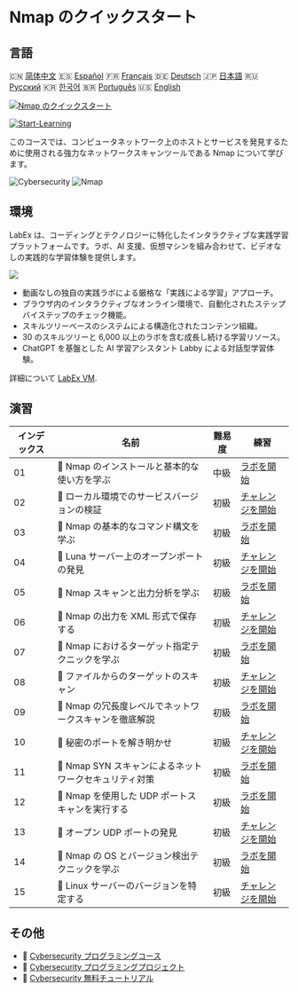 # Nmap のクイックスタート

## 言語

🇨🇳 [简体中文](README_zh.md) 🇪🇸 [Español](README_es.md) 🇫🇷 [Français](README_fr.md) 🇩🇪 [Deutsch](README_de.md) 🇯🇵 [日本語](README_ja.md) 🇷🇺 [Русский](README_ru.md) 🇰🇷 [한국어](README_ko.md) 🇧🇷 [Português](README_pt.md) 🇺🇸 [English](README.md) 

[![Nmap のクイックスタート](https://cover-creator.labex.io/quick-start-with-nmap.png?lang=ja)](https://labex.io/ja/courses/quick-start-with-nmap)

[![Start-Learning](https://img.shields.io/badge/Start-Learning-whitesmoke?style=for-the-badge)](https://labex.io/ja/courses/quick-start-with-nmap)

このコースでは、コンピュータネットワーク上のホストとサービスを発見するために使用される強力なネットワークスキャンツールである Nmap について学びます。

![Cybersecurity](https://img.shields.io/badge/Cybersecurity-whitesmoke?style=for-the-badge&logo=cybersecurity)
![Nmap](https://img.shields.io/badge/Nmap-whitesmoke?style=for-the-badge&logo=nmap)


## 環境

LabEx は、コーディングとテクノロジーに特化したインタラクティブな実践学習プラットフォームです。ラボ、AI 支援、仮想マシンを組み合わせて、ビデオなしの実践的な学習体験を提供します。

![](https://tutorial-screenshot.getvm.io/images/vm-1725247253.png)

- 動画なしの独自の実践ラボによる厳格な「実践による学習」アプローチ。
- ブラウザ内のインタラクティブなオンライン環境で、自動化されたステップバイステップのチェック機能。
- スキルツリーベースのシステムによる構造化されたコンテンツ組織。
- 30 のスキルツリーと 6,000 以上のラボを含む成長し続ける学習リソース。
- ChatGPT を基盤とした AI 学習アシスタント Labby による対話型学習体験。

詳細について [LabEx VM](https://support.labex.io/using-labex/virtual-machine).

## 演習

|   インデックス | 名前                                                   | 難易度   | 練習                                                                                                                                  |
|----------------|--------------------------------------------------------|----------|---------------------------------------------------------------------------------------------------------------------------------------|
|             01 | 📖 Nmap のインストールと基本的な使い方を学ぶ           | 中級     | <a target='_blank' href='https://labex.io/ja/tutorials/nmap-learn-nmap-installation-and-basic-usage-415924'>ラボを開始</a>            |
|             02 | 🎯 ローカル環境でのサービスバージョンの検証            | 初級     | <a target='_blank' href='https://labex.io/ja/tutorials/nmap-verify-service-version-locally-548693'>チャレンジを開始</a>               |
|             03 | 📖 Nmap の基本的なコマンド構文を学ぶ                   | 初級     | <a target='_blank' href='https://labex.io/ja/tutorials/nmap-learn-nmap-basic-command-syntax-415919'>ラボを開始</a>                    |
|             04 | 🎯 Luna サーバー上のオープンポートの発見               | 初級     | <a target='_blank' href='https://labex.io/ja/tutorials/nmap-find-open-port-on-luna-server-548697'>チャレンジを開始</a>                |
|             05 | 📖 Nmap スキャンと出力分析を学ぶ                       | 初級     | <a target='_blank' href='https://labex.io/ja/tutorials/nmap-learn-nmap-scanning-and-output-analysis-415926'>ラボを開始</a>            |
|             06 | 🎯 Nmap の出力を XML 形式で保存する                    | 初級     | <a target='_blank' href='https://labex.io/ja/tutorials/nmap-save-nmap-output-to-xml-548705'>チャレンジを開始</a>                      |
|             07 | 📖 Nmap におけるターゲット指定テクニックを学ぶ         | 初級     | <a target='_blank' href='https://labex.io/ja/tutorials/nmap-learn-target-specification-techniques-in-nmap-415935'>ラボを開始</a>      |
|             08 | 🎯 ファイルからのターゲットのスキャン                  | 初級     | <a target='_blank' href='https://labex.io/ja/tutorials/nmap-scan-target-from-file-548715'>チャレンジを開始</a>                        |
|             09 | 📖 Nmap の冗長度レベルでネットワークスキャンを徹底解説 | 初級     | <a target='_blank' href='https://labex.io/ja/tutorials/nmap-explore-nmap-verbosity-levels-for-network-scanning-415939'>ラボを開始</a> |
|             10 | 🎯 秘密のポートを解き明かせ                            | 初級     | <a target='_blank' href='https://labex.io/ja/tutorials/uncover-the-secret-port-548724'>チャレンジを開始</a>                           |
|             11 | 📖 Nmap SYN スキャンによるネットワークセキュリティ対策 | 初級     | <a target='_blank' href='https://labex.io/ja/tutorials/nmap-conduct-nmap-syn-scans-for-network-security-415934'>ラボを開始</a>        |
|             12 | 📖 Nmap を使用した UDP ポートスキャンを実行する        | 初級     | <a target='_blank' href='https://labex.io/ja/tutorials/nmap-perform-udp-port-scanning-with-nmap-415938'>ラボを開始</a>                |
|             13 | 🎯 オープン UDP ポートの発見                           | 初級     | <a target='_blank' href='https://labex.io/ja/tutorials/nmap-find-open-udp-port-548746'>チャレンジを開始</a>                           |
|             14 | 📖 Nmap の OS とバージョン検出テクニックを学ぶ         | 初級     | <a target='_blank' href='https://labex.io/ja/tutorials/nmap-learn-nmap-os-and-version-detection-techniques-415925'>ラボを開始</a>     |
|             15 | 🎯 Linux サーバーのバージョンを特定する                | 初級     | <a target='_blank' href='https://labex.io/ja/tutorials/identify-linux-server-version-548747'>チャレンジを開始</a>                     |

## その他

- 🔗 [Cybersecurity プログラミングコース](https://github.com/labex-labs/awesome-programming-courses)
- 🔗 [Cybersecurity プログラミングプロジェクト](https://github.com/labex-labs/awesome-programming-projects)
- 🔗 [Cybersecurity 無料チュートリアル](https://github.com/labex-labs/cybersecurity-free-tutorials)

